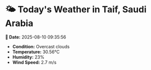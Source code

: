 # 🌤️ Today's Weather in Taif, Saudi Arabia

**📅 Date:** 2025-08-10 09:35:56

- **Condition:** Overcast clouds
- **Temperature:** 30.56°C
- **Humidity:** 23%
- **Wind Speed:** 2.7 m/s
